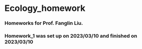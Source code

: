 # Ecology_homework

### Homeworks for Prof. Fanglin Liu.

### Homework_1 was set up on 2023/03/10 and finished on 2023/03/10
